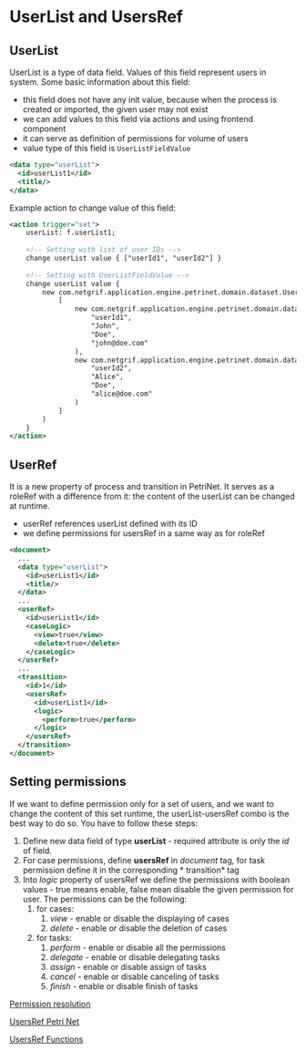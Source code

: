 # UserList and UsersRef

## UserList

UserList is a type of data field. Values of this field represent users in system. Some basic information about
this field:

- this field does not have any init value, because when the process is created or imported, the given user may not exist
- we can add values to this field via actions and using frontend component
- it can serve as definition of permissions for volume of users
- value type of this field is ``UserListFieldValue``

```xml
<data type="userList">
  <id>userList1</id>
  <title/>
</data>
```

Example action to change value of this field:
```xml
<action trigger="set">
    userList: f.userList1;
    
    <!-- Setting with list of user IDs -->
    change userList value { ["userId1", "userId2"] }
    
    <!-- Setting with UserListFieldValue -->
    change userList value {
        new com.netgrif.application.engine.petrinet.domain.dataset.UserListFieldValue(
            [
                new com.netgrif.application.engine.petrinet.domain.dataset.UserFieldValue(
                    "userId1",
                    "John",
                    "Doe",
                    "john@doe.com"
                ),
                new com.netgrif.application.engine.petrinet.domain.dataset.UserFieldValue(
                    "userId2",
                    "Alice",
                    "Doe",
                    "alice@doe.com"
                )
            ]
        )
    }
</action>
```

## UserRef

It is a new property of process and transition in PetriNet. It serves as a roleRef with a difference from it: the
content of the userList can be changed at runtime.

- userRef references userList defined with its ID
- we define permissions for usersRef in a same way as for roleRef

```xml
<document>
  ...
  <data type="userList">
    <id>userList1</id>
    <title/>
  </data>
  ...
  <userRef>
    <id>userList1</id>
    <caseLogic>
      <view>true</view>
      <delete>true</delete>
    </caseLogic>
  </userRef>
  ...
  <transition>
    <id>1</id>
    <usersRef>
      <id>userList1</id>
      <logic>
        <perform>true</perform>
      </logic>
    </usersRef>
  </transition>
</document>
```

## Setting permissions

If we want to define permission only for a set of users, and we want to change the content of this set runtime, the
userList-usersRef combo is the best way to do so. You have to follow these steps:

1. Define new data field of type **userList** - required attribute is only the *id* of field.
2. For case permissions, define **usersRef** in *document* tag, for task permission define it in the corresponding *
   transition* tag
3. Into *logic* property of usersRef we define the permissions with boolean values - true means enable, false mean
   disable the given permission for user. The permissions can be the following:
    1. for cases:
        1. *view* - enable or disable the displaying of cases
        2. *delete* - enable or disable the deletion of cases
    2. for tasks:
        1. *perform* - enable or disable all the permissions
        2. *delegate* - enable or disable delegating tasks
        3. *assign* - enable or disable assign of tasks
        4. *cancel* - enable or disable canceling of tasks
        5. *finish* - enable or disable finish of tasks

[Permission resolution](roles/permissions.md?id=permissions)

[UsersRef Petri Net](../_media/roles/usersRef_functions.groovy)

[UsersRef Functions](../_media/roles/usersRef_net.xml)